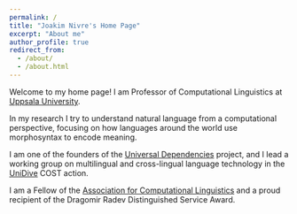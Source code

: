 ```yaml
---
permalink: /
title: "Joakim Nivre's Home Page"
excerpt: "About me"
author_profile: true
redirect_from: 
  - /about/
  - /about.html
---
```


Welcome to my home page! I am Professor of Computational Linguistics at [Uppsala University](https://www.katalog.uu.se/profile/?id=N5-800). 

In my research I try to understand natural language from a computational perspective, focusing on how languages around the world use morphosyntax to encode meaning. 

I am one of the founders of the [Universal Dependencies](https://universaldependencies.org) project, and I lead a working group on multilingual and cross-lingual language technology in the [UniDive](https://unidive.lisn.upsaclay.fr/) COST action. 

I am a Fellow of the [Association for Computational Linguistics](https://www.aclweb.org/portal/) and a proud recipient of the Dragomir Radev Distinguished Service Award.


